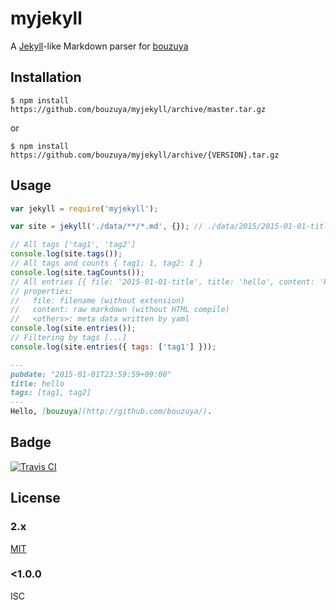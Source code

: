 # myjekyll

A [Jekyll](http://jekyllrb.com/)-like Markdown parser for [bouzuya](https://github.com/bouzuya/)

## Installation

    $ npm install https://github.com/bouzuya/myjekyll/archive/master.tar.gz

or

    $ npm install https://github.com/bouzuya/myjekyll/archive/{VERSION}.tar.gz

## Usage

```javascript
var jekyll = require('myjekyll');

var site = jekyll('./data/**/*.md', {}); // ./data/2015/2015-01-01-title.md

// All tags ['tag1', 'tag2']
console.log(site.tags());
// All tags and counts { tag1: 1, tag2: 1 }
console.log(site.tagCounts());
// All entries [{ file: '2015-01-01-title', title: 'hello', content: 'Hel ... }]
// properties:
//   file: filename (without extension)
//   content: raw markdown (without HTML compile)
//   <others>: meta data written by yaml
console.log(site.entries());
// Filtering by tags [...]
console.log(site.entries({ tags: ['tag1'] }));
```

```markdown
---
pubdate: "2015-01-01T23:59:59+09:00"
title: hello
tags: [tag1, tag2]
---
Hello, [bouzuya](http://github.com/bouzuya/).
```

## Badge

[![Travis CI][travisci-badge-url]][travisci-url]

[travisci-badge-url]: https://travis-ci.org/bouzuya/myjekyll.svg?branch=master
[travisci-url]: https://travis-ci.org/bouzuya/myjekyll

## License

### 2.x

[MIT](LICENSE)

### <1.0.0

ISC
